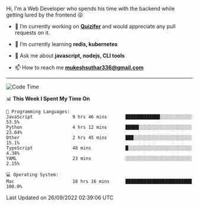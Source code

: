 Hi, I'm a Web Developer who spends his time with the backend while getting lured by the frontend 😜

- 🔭 I’m currently working on **[Quizifer](https://github.com/SutharMukesh/Quizifer/)** and would appreciate any pull requests on it.

- 🌱 I’m currently learning **redis, kubernetes**

- 💬 Ask me about **javascript, nodejs, CLI tools**

- 📫 How to reach me **mukeshsuthar336@gmail.com**

---
<!--START_SECTION:waka-->
![Code Time](http://img.shields.io/badge/Code%20Time-1%2C796%20hrs%2029%20mins-blue)

📊 **This Week I Spent My Time On** 

```text
💬 Programming Languages: 
JavaScript               9 hrs 46 mins       █████████████░░░░░░░░░░░░   53.5% 
Python                   4 hrs 12 mins       █████░░░░░░░░░░░░░░░░░░░░   23.04% 
Other                    2 hrs 45 mins       ███░░░░░░░░░░░░░░░░░░░░░░   15.1% 
TypeScript               48 mins             █░░░░░░░░░░░░░░░░░░░░░░░░   4.38% 
YAML                     23 mins             ░░░░░░░░░░░░░░░░░░░░░░░░░   2.15%

💻 Operating System: 
Mac                      18 hrs 16 mins      █████████████████████████   100.0%

```


 Last Updated on 26/09/2022 02:39:06 UTC
<!--END_SECTION:waka-->

